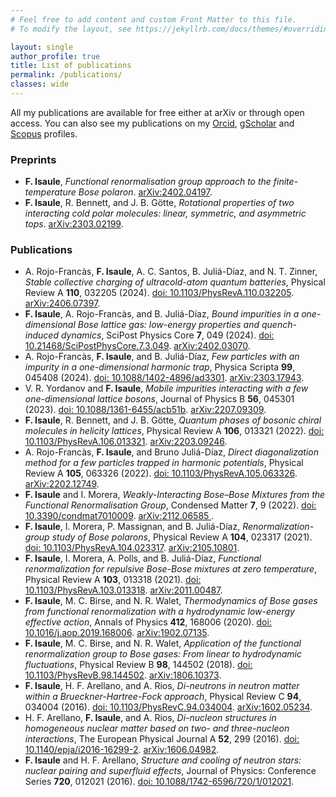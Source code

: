 ```yaml
---
# Feel free to add content and custom Front Matter to this file.
# To modify the layout, see https://jekyllrb.com/docs/themes/#overriding-theme-defaults

layout: single
author_profile: true
title: List of publications
permalink: /publications/
classes: wide
---
```




All my publications are available for free either at arXiv or through open access. You can also see my publications on my [Orcid](https://orcid.org/0000-0003-1810-0707), [gScholar](https://scholar.google.com/citations?user=b-MCzAsAAAAJ&hl=en&oi=ao) and [Scopus](https://www.scopus.com/authid/detail.uri?authorId=57190371396) profiles.


### Preprints

* **F. Isaule**, _Functional renormalisation group approach to the finite-temperature Bose polaron_. [arXiv:2402.04197](https://arxiv.org/abs/2402.04197).
* **F. Isaule**, R. Bennett, and J. B. Götte, _Rotational properties of two interacting cold polar molecules: linear, symmetric, and asymmetric tops_. [arXiv:2303.02199](https://arxiv.org/abs/2303.02199).


### Publications

* A. Rojo-Francàs, **F. Isaule**, A. C. Santos, B. Juliá-Díaz, and N. T. Zinner, _Stable collective charging of ultracold-atom quantum batteries_, Physical Review A **110**, 032205 (2024). [doi: 10.1103/PhysRevA.110.032205](https://doi.org/10.1103/PhysRevA.110.032205). [arXiv:2406.07397](https://arxiv.org/abs/2406.07397).
* **F. Isaule**, A. Rojo-Francàs, and B. Juliá-Díaz, _Bound impurities in a one-dimensional Bose lattice gas: low-energy properties and quench-induced dynamics_, SciPost Physics Core **7**, 049 (2024). [doi: 10.21468/SciPostPhysCore.7.3.049](https://scipost.org/SciPostPhysCore.7.3.049). [arXiv:2402.03070](https://arxiv.org/abs/2402.03070).
*  A. Rojo-Francàs, **F. Isaule**, and B. Juliá-Díaz, _Few particles with an impurity in a one-dimensional harmonic trap_, Physica Scripta **99**, 045408 (2024).
[doi: 10.1088/1402-4896/ad3301](https://iopscience.iop.org/article/10.1088/1402-4896/ad3301).
[arXiv:2303.17943](https://arxiv.org/abs/2303.17943).
* V. R. Yordanov and **F. Isaule**, _Mobile impurities interacting with a few one-dimensional lattice bosons_, Journal of Physics B **56**, 045301 (2023).
[doi: 10.1088/1361-6455/acb51b](https://iopscience.iop.org/article/10.1088/1361-6455/acb51b).
[arXiv:2207.09309](https://arxiv.org/abs/2207.09309).
* **F. Isaule**, R. Bennett, and J. B. Götte, _Quantum phases of bosonic chiral molecules in helicity lattices_, Physical Review A **106**, 013321 (2022). [doi: 10.1103/PhysRevA.106.013321](https://journals.aps.org/pra/abstract/10.1103/PhysRevA.106.013321).
[arXiv:2203.09246](https://arxiv.org/abs/2203.09246).
* A. Rojo-Francàs, **F. Isaule**, and Bruno Juliá-Díaz, _Direct diagonalization method for a few particles trapped in harmonic potentials_, Physical Review A **105**, 063326 (2022). [doi: 10.1103/PhysRevA.105.063326](https://journals.aps.org/pra/abstract/10.1103/PhysRevA.105.063326). 
[arXiv:2202.12749](https://arxiv.org/abs/2202.12749).
* **F. Isaule** and I. Morera, _Weakly-Interacting Bose–Bose Mixtures from the Functional Renormalisation Group_, Condensed Matter **7**, 9 (2022). [doi: 10.3390/condmat7010009](https://www.mdpi.com/2410-3896/7/1/9). 
[arXiv:2112.06585 ](https://arxiv.org/abs/2112.06585).
* **F. Isaule**, I. Morera, P. Massignan, and B. Juliá-Díaz, _Renormalization-group study of Bose polarons_, Physical Review A **104**, 023317 (2021). [doi: 10.1103/PhysRevA.104.023317](https://journals.aps.org/pra/abstract/10.1103/PhysRevA.104.023317). 
[arXiv:2105.10801](https://arxiv.org/abs/2105.10801).
* **F. Isaule**, I. Morera, A. Polls, and B. Juliá-Díaz, _Functional renormalization for repulsive Bose-Bose mixtures at zero temperature_, Physical Review A **103**, 013318 (2021). [doi: 10.1103/PhysRevA.103.013318](https://link.aps.org/doi/10.1103/PhysRevA.103.013318). [arXiv:2011.00487](https://arxiv.org/abs/2011.00487).
* **F. Isaule**, M. C. Birse, and N. R. Walet, _Thermodynamics of Bose gases from functional renormalization with a hydrodynamic low-energy effective action_, Annals of Physics **412**, 168006 (2020). [doi: 10.1016/j.aop.2019.168006](https://doi.org/10.1016/j.aop.2019.168006). [arXiv:1902.07135](https://arxiv.org/abs/1902.07135).
* **F. Isaule**, M. C. Birse, and N. R. Walet, _Application of the functional renormalization group to Bose gases: From linear to hydrodynamic fluctuations_, Physical Review B **98**, 144502 (2018). [doi: 10.1103/PhysRevB.98.144502](https://doi.org/10.1103/PhysRevB.98.144502). [arXiv:1806.10373](https://arxiv.org/abs/1806.10373).
* **F. Isaule**, H. F. Arellano, and A. Rios, _Di-neutrons in neutron matter within a Brueckner-Hartree-Fock approach_, Physical Review C **94**, 034004 (2016). [doi: 10.1103/PhysRevC.94.034004](https://doi.org/10.1103/PhysRevC.94.034004). [arXiv:1602.05234](https://arxiv.org/abs/1602.05234).
* H. F. Arellano, **F. Isaule**, and A. Rios, _Di-nucleon structures in homogeneous nuclear matter based on two- and three-nucleon interactions_, The European Physical Journal A **52**, 299 (2016). [doi: 10.1140/epja/i2016-16299-2](https://doi.org/10.1140/epja/i2016-16299-2). [arXiv:1606.04982](https://arxiv.org/abs/1606.04982).
* **F. Isaule** and H. F. Arellano, _Structure and cooling of neutron stars: nuclear pairing and superfluid effects_, Journal of Physics: Conference Series **720**, 012021 (2016). [doi: 10.1088/1742-6596/720/1/012021](https://doi.org/10.1088/1742-6596/720/1/012021).

